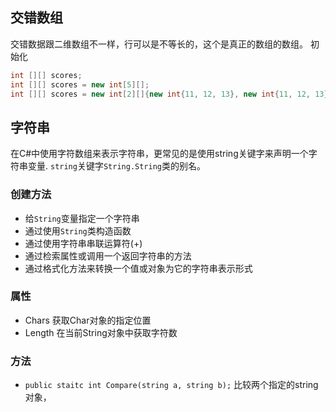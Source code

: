 ## 交错数组
交错数据跟二维数组不一样，行可以是不等长的，这个是真正的数组的数组。
初始化
```c#
int [][] scores;
int [][] scores = new int[5][];
int [][] scores = new int[2][]{new int{11, 12, 13}, new int{11, 12, 13}};
```
## 字符串
在C#中使用字符数组来表示字符串，更常见的是使用string关键字来声明一个字符串变量.
`string`关键字`String.String`类的别名。

### 创建方法
- 给`String`变量指定一个字符串
- 通过使用`String`类构造函数
- 通过使用字符串串联运算符(+)
- 通过检索属性或调用一个返回字符串的方法
- 通过格式化方法来转换一个值或对象为它的字符串表示形式

### 属性
- Chars 获取Char对象的指定位置
- Length 在当前String对象中获取字符数

### 方法
- `public staitc int Compare(string a, string b);` 比较两个指定的string对象，
